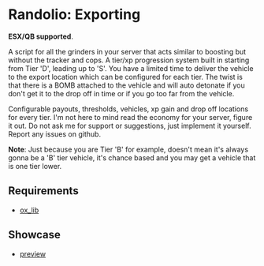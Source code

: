 # Randolio: Exporting

**ESX/QB supported**.

A script for all the grinders in your server that acts similar to boosting but without the tracker and cops. A tier/xp progression system built in starting from Tier 'D', leading up to 'S'. You have a limited time to deliver the vehicle to the export location which can be configured for each tier. The twist is that there is a BOMB attached to the vehicle and will auto detonate if you don't get it to the drop off in time or if you go too far from the vehicle.

Configurable payouts, thresholds, vehicles, xp gain and drop off locations for every tier. I'm not here to mind read the economy for your server, figure it out. Do not ask me for support or suggestions, just implement it yourself. Report any issues on github.

**Note**: Just because you are Tier 'B' for example, doesn't mean it's always gonna be a 'B' tier vehicle, it's chance based and you may get a vehicle that is one tier lower.

## Requirements

* [ox_lib](https://github.com/overextended/ox_lib/releases/tag/v3.16.2)

## Showcase

* [preview](https://streamable.com/l99oxe)

